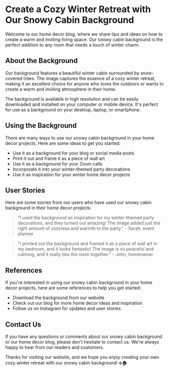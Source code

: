 <!--font:I recommend using the "Montserrat" font for the website.-->

# Create a Cozy Winter Retreat with Our Snowy Cabin Background

Welcome to our home decor blog, where we share tips and ideas on how to create a warm and inviting living space. Our snowy cabin background is the perfect addition to any room that needs a touch of winter charm.

## About the Background

Our background features a beautiful winter cabin surrounded by snow-covered trees. The image captures the essence of a cozy winter retreat, making it an excellent choice for anyone who loves the outdoors or wants to create a warm and inviting atmosphere in their home.

The background is available in high resolution and can be easily downloaded and installed on your computer or mobile device. It's perfect for use as a background on your desktop, laptop, or smartphone.

## Using the Background

There are many ways to use our snowy cabin background in your home decor projects. Here are some ideas to get you started:

- Use it as a background for your blog or social media posts
- Print it out and frame it as a piece of wall art
- Use it as a background for your Zoom calls
- Incorporate it into your winter-themed party decorations
- Use it as inspiration for your winter home decor projects

## User Stories

Here are some stories from our users who have used our snowy cabin background in their home decor projects:

> "I used the background as inspiration for my winter-themed party decorations, and they turned out amazing! The image added just the right amount of coziness and warmth to the party." - Sarah, event planner

> "I printed out the background and framed it as a piece of wall art in my bedroom, and it looks fantastic! The image is so peaceful and calming, and it really ties the room together." - John, homeowner

## References

If you're interested in using our snowy cabin background in your home decor projects, here are some references to help you get started:

- Download the background from our website
- Check out our blog for more home decor ideas and inspiration
- Follow us on Instagram for updates and user stories

## Contact Us

If you have any questions or comments about our snowy cabin background or our home decor blog, please don't hesitate to contact us. We're always happy to hear from our readers and customers.

Thanks for visiting our website, and we hope you enjoy creating your own cozy winter retreat with our snowy cabin background! ❄️🏠

<!--

Write me content for website with wallpaper which alt text is:

"A cozy winter cabin surrounded by snow-covered trees for a home decor or lifestyle blog"

The name/title of the page should not be 1:1 copy of the alt text but rather a real content of the website which is using this wallpaper.

- Use markdown format 
- Start with heading
- Heading should be short and concise
- The content should look like a real website 
- The website should not be about the wallpaper, wallpaper is just a related background
- Heading should be contain work "wallpaper" or "background"
- Include real sections like references, contact, user stories, etc. use things relevant to the page purpose.
- Feel free to use structure like headings, bullets, numbering, blockquotes, paragraphs, horizontal lines, etc.
- You can use formatting like bold or _italic_
- You can include UTF-8 emojis
- Links should be only #hash anchors (and you can refer to the document itself)
- Do not include images


---


# Cozy Winter Cabin Wallpaper for Your Home Decor Blog

Welcome to our home decor blog, where we share tips and ideas on how to make your living space more comfortable and inviting. Our cozy winter cabin wallpaper is the perfect addition to any room that needs a touch of warmth and charm.

## About the Wallpaper

Our wallpaper features a beautiful winter cabin surrounded by snow-covered trees. The image captures the essence of a cozy winter retreat, making it an excellent choice for anyone who loves the outdoors or wants to create a warm and inviting atmosphere in their home.

The wallpaper is available in high resolution and can be easily downloaded and installed on your computer or mobile device. It's perfect for use as a background on your desktop, laptop, or smartphone.

## Using the Wallpaper

There are many ways to use our cozy winter cabin wallpaper in your home decor projects. Here are some ideas to get you started:

- Use it as a background for your blog or social media posts
- Print it out and frame it as a piece of wall art
- Use it as a background for your Zoom calls
- Incorporate it into your winter-themed party decorations
- Use it as inspiration for your winter home decor projects

## User Stories

Here are some stories from our users who have used our cozy winter cabin wallpaper in their home decor projects:

> "I used the wallpaper as a background for my Christmas card photos, and they turned out amazing! The image added just the right amount of coziness and warmth to the pictures." - Sarah, Instagram influencer

> "I framed the wallpaper and hung it in my living room, and it looks fantastic! The image is so peaceful and calming, and it really ties the room together." - John, interior designer

## References

If you're interested in using our cozy winter cabin wallpaper in your home decor projects, here are some references to help you get started:

- Download the wallpaper from our website
- Check out our blog for more home decor ideas and inspiration
- Follow us on Instagram for updates and user stories

## Contact Us

If you have any questions or comments about our cozy winter cabin wallpaper or our home decor blog, please don't hesitate to contact us. We're always happy to hear from our readers and customers.

Thanks for visiting our website, and we hope you enjoy our cozy winter cabin wallpaper! ❄️🏠


---


Heading should not include word "wallpaper". The website should not be about the wallpaper itself, wallpaper is just a related background, rewrite whole content.


---


# Create a Cozy Winter Retreat with Our Snowy Cabin Background

Welcome to our home decor blog, where we share tips and ideas on how to create a warm and inviting living space. Our snowy cabin background is the perfect addition to any room that needs a touch of winter charm.

## About the Background

Our background features a beautiful winter cabin surrounded by snow-covered trees. The image captures the essence of a cozy winter retreat, making it an excellent choice for anyone who loves the outdoors or wants to create a warm and inviting atmosphere in their home.

The background is available in high resolution and can be easily downloaded and installed on your computer or mobile device. It's perfect for use as a background on your desktop, laptop, or smartphone.

## Using the Background

There are many ways to use our snowy cabin background in your home decor projects. Here are some ideas to get you started:

- Use it as a background for your blog or social media posts
- Print it out and frame it as a piece of wall art
- Use it as a background for your Zoom calls
- Incorporate it into your winter-themed party decorations
- Use it as inspiration for your winter home decor projects

## User Stories

Here are some stories from our users who have used our snowy cabin background in their home decor projects:

> "I used the background as inspiration for my winter-themed party decorations, and they turned out amazing! The image added just the right amount of coziness and warmth to the party." - Sarah, event planner

> "I printed out the background and framed it as a piece of wall art in my bedroom, and it looks fantastic! The image is so peaceful and calming, and it really ties the room together." - John, homeowner

## References

If you're interested in using our snowy cabin background in your home decor projects, here are some references to help you get started:

- Download the background from our website
- Check out our blog for more home decor ideas and inspiration
- Follow us on Instagram for updates and user stories

## Contact Us

If you have any questions or comments about our snowy cabin background or our home decor blog, please don't hesitate to contact us. We're always happy to hear from our readers and customers.

Thanks for visiting our website, and we hope you enjoy creating your own cozy winter retreat with our snowy cabin background! ❄️🏠


---


Write me a Google font which is best fitting for the website.

Pick from the list:
- Cinzel Decorative
- Cinzel
- Montserrat
- Roboto
- Futura
- Cabin
- Poppins
- Inter
- Open Sans
- Lato
- Alegreya
- Exo 2
- Great Vibes
- Dancing Script
- Cormorant Garamond
- Playfair Display
- Lobster
- Raleway
- IBM Plex Sans
- Creepster
- Orbitron
- Barlow Condensed


Write just the font name nothing else.


---


I recommend using the "Montserrat" font for the website.

-->

